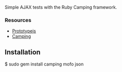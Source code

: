 Simple AJAX tests with the Ruby Camping framework.


### Resources

* [Prototypejs](http://www.prototypejs.org/)
* [Camping](http://camping.rubyforge.org/files/README.html)

## Installation

   $ sudo gem install camping mofo json
